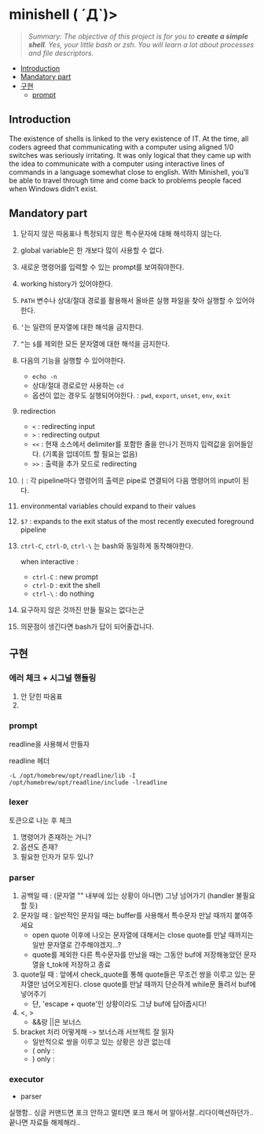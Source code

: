 # minishell ( ´Д`)>

> _Summary: The objective of this project is for you to **create a simple shell**. Yes, your
little bash or zsh. You will learn a lot about processes and file descriptors._

- [Introduction](#introduction)
- [Mandatory part](#mandatory-part)
- [구현](#구현)
	- [prompt](#prompt)

## Introduction

The existence of shells is linked to the very existence of IT. At the time, all coders agreed
that communicating with a computer using aligned 1/0 switches was seriously
irritating. It was only logical that they came up with the idea to communicate with
a computer using interactive lines of commands in a language somewhat close
to english.
With Minishell, you’ll be able to travel through time and come back to problems
people faced when Windows didn’t exist.


## Mandatory part

1. 닫히지 않은 따옴표나 특정되지 않은 특수문자에 대해 해석하지 않는다.
2. global variable은 한 개보다 많이 사용할 수 없다.
3. 새로운 명령어를 입력할 수 있는 prompt를 보여줘야한다.
4. working history가 있어야한다.
5. `PATH` 변수나 상대/절대 경로를 활용해서 올바른 실행 파일을 찾아 실행할 수 있어야 한다.
6. `‘`는 일련의 문자열에 대한 해석을 금지한다.
7. `“`는 `$`를 제외한 모든 문자열에 대한 해석을 금지한다.
8. 다음의 기능을 실행할 수 있어야한다.
    - `echo -n`
    - 상대/절대 경로로만 사용하는 `cd`
    - 옵션이 없는 경우도 실행되어야한다. : `pwd`, `export`, `unset`, `env`, `exit`
9. redirection
    - `<` : redirecting input
    - `>` : redirecting output
    - `<<` : 현재 소스에서 delimiter를 포함한 줄을 만나기 전까지 입력값을 읽어들읻다. 
          (기록을 업데이트 할 필요는 없음)
    - `>>` : 출력을 추가 모드로 redirecting
10. `|` : 각 pipeline마다 명령어의 출력은 pipe로 연결되어 다음 명령어의 input이 된다.
11. environmental variables chould expand to their values
12. `$?` : expands to the exit status of the most recently executed foreground pipeline
13. `ctrl-C`, `ctrl-D`, `ctrl-\` 는 bash와 동일하게 동작해야한다.
    
    when interactive :
    
    - `ctrl-C` : new prompt
    - `ctrl-D` : exit the shell
    - `ctrl-\` : do nothing
14. 요구하지 않은 것까진 만들 필요는 없다는군
15. 의문점이 생긴다면 bash가 답이 되어줄겁니다.

## 구현

### 에러 체크 + 시그널 핸들링

1. 안 닫힌 따옴표
2. 

### prompt

readline을 사용해서 만들자

readline 헤더
	
	-L /opt/homebrew/opt/readline/lib -I /opt/homebrew/opt/readline/include -lreadline

### lexer

토큰으로 나눈 후 체크
1. 명령어가 존재하는 거니?
2. 옵션도 존재?
3. 필요한 인자가 모두 있니?

### parser

1. 공백일 때 : (문자열 "" 내부에 있는 상황이 아니면) 그냥 넘어가기 (handler 불필요할 듯)
2. 문자일 때 : 일반적인 문자일 때는 buffer를 사용해서 특수문자 만날 때까지 붙여주세요
    - open quote 이후에 나오는 문자열에 대해서는 close quote를 만날 때까지는 일반 문자열로 간주해야겠지...?
    - quote를 제외한 다른 특수문자를 만났을 때는 그동안 buf에 저장해놓았던 문자열을 t_tok에 저장하고 종료 
3. quote일 때 : 앞에서 check_quote를 통해 quote들은 무조건 쌍을 이루고 있는 문자열만 넘어오게된다. close quote를 만날 때까지 단순하게 while문 돌려서 buf에 넣어주기
    - 단, 'escape + quote'인 상황이라도 그냥 buf에 담아줍시다!
4. <, >
    - &&랑 ||은 보너스
5. bracket 처리 어떻게해 -> 보너스래 서브젝트 잘 읽자
    - 일반적으로 쌍을 이루고 있는 상황은 상관 없는데
    - ( only : 
    - ) only :

### executor
- parser

실행함..
싱글 커맨드면 포크 안하고
멀티면 포크 해서 머 알아서잘..리다이렉션하던가..
끝나면 자료들 해제해라..